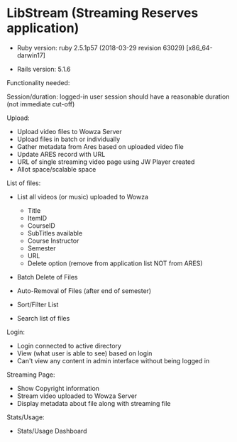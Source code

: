# LibStream (Streaming Reserves application)

* Ruby version: ruby 2.5.1p57 (2018-03-29 revision 63029) [x86_64-darwin17]

* Rails version: 5.1.6


Functionality needed:

Session/duration: logged-in user session should have a reasonable duration (not immediate cut-off)

Upload: 
    
- Upload video files to Wowza Server
- Upload files in batch or individually
- Gather metadata from Ares based on uploaded video file
- Update ARES record with URL
- URL of single streaming video page using JW Player created
- Allot space/scalable space

List of files:
    
- List all videos (or music) uploaded to Wowza
    - Title
    - ItemID
    - CourseID
    - SubTitles available
    - Course Instructor
    - Semester
    - URL
    - Delete option (remove from application list NOT from ARES)

- Batch Delete of Files
- Auto-Removal of Files (after end of semester)
- Sort/Filter List
- Search list of files

Login: 

- Login connected to active directory
- View (what user is able to see) based on login
- Can't view any content in admin interface without being logged in
    

Streaming Page: 

- Show Copyright information
- Stream video uploaded to Wowza Server
- Display metadata about file along with streaming file


Stats/Usage:

- Stats/Usage Dashboard

